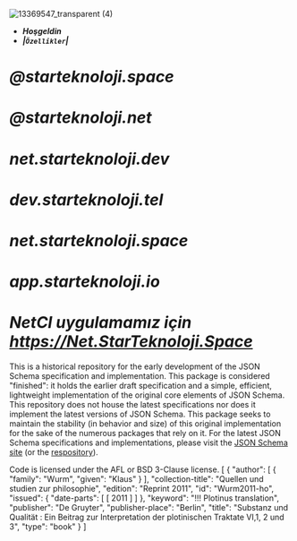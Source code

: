 ![13369547_transparent (4)](https://user-images.githubusercontent.com/93947784/186215921-ed91e660-7786-48d8-b404-cd6f56e8bf7f.png)
- ***Hoşgeldin***
- ***|`Özellikler`|***
# ***@starteknoloji.space*** 
# ***@starteknoloji.net***
# ***net.starteknoloji.dev***
# ***dev.starteknoloji.tel***
# ***net.starteknoloji.space***
# ***app.starteknoloji.io***
# ***NetCI uygulamamız için https://Net.StarTeknoloji.Space*** 
This is a historical repository for the early development of the JSON Schema specification and implementation. This package is considered "finished": it holds the earlier draft specification and a simple, efficient, lightweight implementation of the original core elements of JSON Schema. This repository does not house the latest specifications nor does it implement the latest versions of JSON Schema. This package seeks to maintain the stability (in behavior and size) of this original implementation for the sake of the numerous packages that rely on it. For the latest JSON Schema specifications and implementations, please visit the [JSON Schema site](https://json-schema.org/) (or the [respository](https://github.com/json-schema-org/json-schema-spec)).

Code is licensed under the AFL or BSD 3-Clause license.
[
  {
    "author": [
      {
        "family": "Wurm",
        "given": "Klaus"
      }
    ],
    "collection-title": "Quellen und studien zur philosophie",
    "edition": "Reprint 2011",
    "id": "Wurm2011-ho",
    "issued": {
      "date-parts": [
        [
          2011
        ]
      ]
    },
    "keyword": "!!! Plotinus translation",
    "publisher": "De Gruyter",
    "publisher-place": "Berlin",
    "title": "Substanz und Qualität : Ein Beitrag zur Interpretation der plotinischen Traktate VI,1, 2 und 3",
    "type": "book"
  }
]
